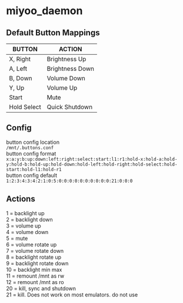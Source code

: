 # miyoo_daemon

## Default Button Mappings

| BUTTON | ACTION |
|  --- | --- |
| X, Right | Brightness Up |
| A, Left | Brightness Down |
| B, Down | Volume Down |
| Y, Up | Volume Up |
| Start | Mute |
| Hold Select | Quick Shutdown |

## Config
button config location  
`/mnt/.buttons.conf`  
button config format  
`x:a:y:b:up:down:left:right:select:start:l1:r1:hold-x:hold-a:hold-y:hold-b:hold-up:hold-down:hold-left:hold-right:hold-select:hold-start:hold-l1:hold-r1`  
button config default  
`1:2:3:4:3:4:2:1:0:5:0:0:0:0:0:0:0:0:0:0:21:0:0:0` 

## Actions
1 = backlight up  
2 = backlight down  
3 = volume up  
4 = volume down  
5 = mute  
6 = volume rotate up  
7 = volume rotate down  
8 = backlight rotate up  
9 = backlight rotate down  
10 = backlight min max  
11 = remount /mnt as rw  
12 = remount /mnt as ro  
20 = kill, sync and shutdown  
21 = kill. Does not work on most emulators. do not use  
